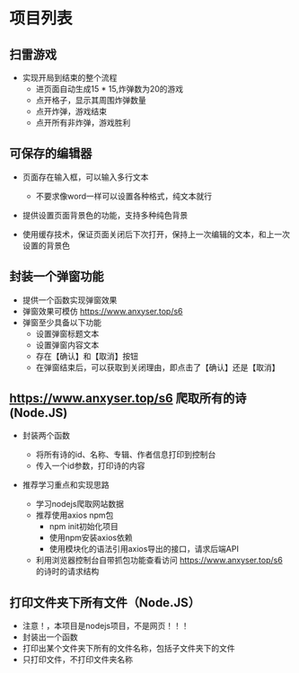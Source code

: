 # 项目列表

## 扫雷游戏

 - 实现开局到结束的整个流程
    - 进页面自动生成15 * 15,炸弹数为20的游戏
    - 点开格子，显示其周围炸弹数量
    - 点开炸弹，游戏结束
    - 点开所有非炸弹，游戏胜利  
  
## 可保存的编辑器

 - 页面存在输入框，可以输入多行文本
   - 不要求像word一样可以设置各种格式，纯文本就行
 - 提供设置页面背景色的功能，支持多种纯色背景

 - 使用缓存技术，保证页面关闭后下次打开，保持上一次编辑的文本，和上一次设置的背景色

## 封装一个弹窗功能

 - 提供一个函数实现弹窗效果
 - 弹窗效果可模仿 https://www.anxyser.top/s6
 - 弹窗至少具备以下功能
   - 设置弹窗标题文本
   - 设置弹窗内容文本
   - 存在【确认】和【取消】按钮
   - 在弹窗结束后，可以获取到关闭理由，即点击了【确认】还是【取消】

## https://www.anxyser.top/s6 爬取所有的诗(Node.JS)

 - 封装两个函数
   - 将所有诗的id、名称、专辑、作者信息打印到控制台
   - 传入一个id参数，打印诗的内容

 - 推荐学习重点和实现思路
   - 学习nodejs爬取网站数据
   - 推荐使用axios npm包
     - npm init初始化项目
     - 使用npm安装axios依赖
     - 使用模块化的语法引用axios导出的接口，请求后端API
   - 利用浏览器控制台自带抓包功能查看访问 https://www.anxyser.top/s6 的诗时的请求结构

## 打印文件夹下所有文件（Node.JS）

 - 注意！，本项目是nodejs项目，不是网页！！！
 - 封装出一个函数
 - 打印出某个文件夹下所有的文件名称，包括子文件夹下的文件
 - 只打印文件，不打印文件夹名称
 